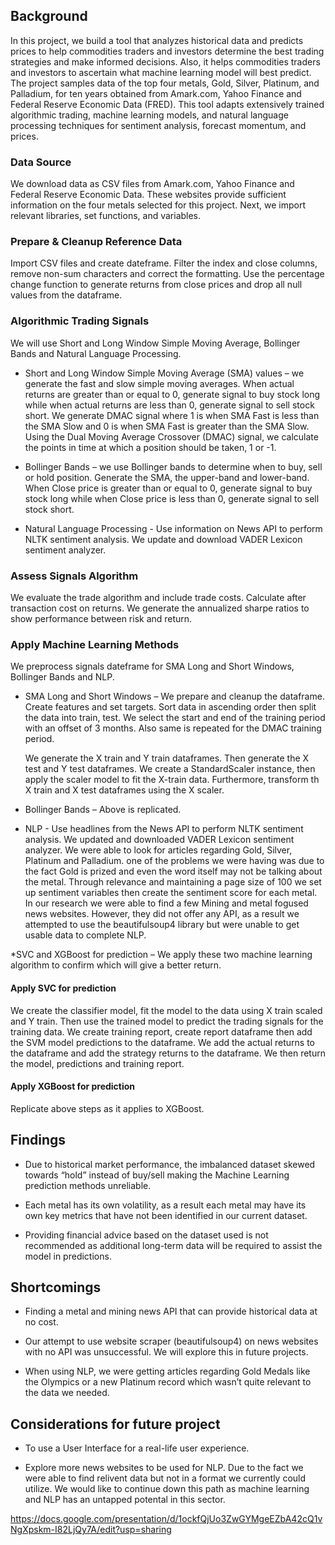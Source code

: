 ## Background

In this project, we build a tool that analyzes historical data and predicts prices to help commodities traders and investors determine the best trading strategies and make informed decisions. Also, it helps commodities traders and investors to ascertain what machine learning model will best predict. The project samples data of the top four metals, Gold, Silver, Platinum, and Palladium, for ten years obtained from Amark.com, Yahoo Finance and Federal Reserve Economic Data (FRED). This tool adapts extensively trained algorithmic trading, machine learning models, and natural language processing techniques for sentiment analysis, forecast momentum, and prices.

### Data Source

We download data as CSV files from Amark.com, Yahoo Finance and Federal Reserve Economic Data. These websites provide sufficient information on the four metals selected for this project. Next, we import relevant libraries, set functions, and variables.

### Prepare & Cleanup Reference Data 

Import CSV files and create dateframe. Filter the index and close columns, remove non-sum characters and correct the formatting. Use the percentage change function to generate returns from close prices and drop all null values from the dataframe.

### Algorithmic Trading Signals

We will use Short and Long Window Simple Moving Average, Bollinger Bands and Natural Language Processing.

* Short and Long Window Simple Moving Average (SMA) values – we generate the fast and slow simple moving averages. When actual returns are greater than or equal to 0, generate signal to buy stock long while when actual returns are less than 0, generate signal to sell stock short. We generate DMAC signal where 1 is when SMA Fast is less than the SMA Slow and 0 is when SMA Fast is greater than the SMA Slow. Using the Dual Moving Average Crossover (DMAC) signal, we calculate the points in time at which a position should be taken, 1 or -1.

* Bollinger Bands – we use Bollinger bands to determine when to buy, sell or hold position. Generate the SMA, the upper-band and lower-band. When Close price is greater than or equal to 0, generate signal to buy stock long while when Close price is less than 0, generate signal to sell stock short.

* Natural Language Processing - Use information on News API to perform NLTK sentiment analysis. We update and download VADER Lexicon sentiment analyzer. 

### Assess Signals Algorithm

We evaluate the trade algorithm and include trade costs. Calculate after transaction cost on returns. We generate the annualized sharpe ratios to show performance between risk and return.

### Apply Machine Learning Methods

We preprocess signals dateframe for SMA Long and Short Windows, Bollinger Bands and NLP.

* SMA Long and Short Windows – We prepare and cleanup the dataframe. Create features and set targets. Sort data in ascending order then split the data into train,        test. We select the start and end of the training period with an offset of 3 months. Also same is repeated for the DMAC training period.

   We generate the X train and Y train dataframes. Then generate the X test and Y test dataframes. We create a StandardScaler instance, then apply the scaler model to    fit the X-train data. Furthermore, transform th X train and X test dataframes using the X scaler.

* Bollinger Bands – Above is replicated.

* NLP - Use headlines from the News API to perform NLTK sentiment analysis. We updated and downloaded VADER Lexicon sentiment analyzer. We were able to look for articles regarding Gold, Silver, Platinum and Palladium. one of the problems we were having was due to the fact Gold is prized and even the word itself may not be talking about the metal. Through relevance and maintaining a page size of 100 we set up sentiment variables then create the sentiment score for each metal. In our research we were able to find a few Mining and metal fogused news websites.  However, they did not offer any API, as a result we attempted to use the beautifulsoup4 library but were unable to get usable data to complete NLP.  

*SVC and XGBoost for prediction – We apply these two machine learning algorithm to confirm which will give a better return.

#### Apply SVC for prediction

We create the classifier model, fit the model to the data using X train scaled and Y train. Then use the trained model to predict the trading signals for the training data. We create training report, create report dataframe then add the SVM model predictions to the dataframe. We add the actual returns to the dataframe and add the strategy returns to the dataframe. We then return the model, predictions and training report.

#### Apply XGBoost for prediction

Replicate above steps as it applies to XGBoost.

## Findings

* Due to historical market performance, the imbalanced dataset skewed towards “hold” instead of buy/sell making the Machine Learning prediction methods unreliable.

* Each metal has its own volatility, as a result each metal may have its own key metrics that have not been identified in our current dataset.

* Providing financial advice based on the dataset used is not recommended as additional long-term data will be required to assist the model in predictions.

## Shortcomings

* Finding a metal and mining news API that can provide historical data at no cost.


* Our attempt to use website scraper (beautifulsoup4) on news websites with no API was unsuccessful. We will explore this in future projects.


* When using NLP, we were getting articles regarding Gold Medals like the Olympics or a new Platinum record which wasn’t quite relevant to the data we needed.


## Considerations for future project

* To use a User Interface for a real-life user experience.

* Explore more news websites to be used for NLP. Due to the fact we were able to find relivent data but not in a format we currently could utilize. We would like to continue down this path as machine learning and NLP has an untapped potental in this sector.






https://docs.google.com/presentation/d/1ockfQjUo3ZwGYMgeEZbA42cQ1vNgXpskm-I82LjQy7A/edit?usp=sharing

